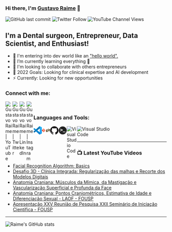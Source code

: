 ### Hi there, I'm [Gustavo Raime](https://gu-raime.github.io/) 👋

![GitHub last commit](https://img.shields.io/github/last-commit/gu-raime/Dental-Informatics?color=r&label=Last%20Commit&logo=github&logoColor=black)
![Twitter Follow](https://img.shields.io/twitter/follow/gustavo_raime?label=Twitter&style=social)
![YouTube Channel Views](https://img.shields.io/youtube/channel/views/UCeMO0Hv5addN-5RzUqyzgQg?style=social) 

## I'm a Dental surgeon, Entrepreneur, Data Scientist, and Enthusiast!

- 🔭 I'm entering into dev world like an ["hello world".](https://github.com/facebookresearch/pytorch3d)
- 🌱 I’m currently learning everything 🤣
- 👯 I'm looking to collaborate with others entrepreneurs
- 🥅 2022 Goals: Looking for clinical expertise and AI development
- ⚡ Currently: Looking for new opportunities

### Connect with me:


[<img align="left" alt="Gustavo Raime | YouTube" width="22px" src="https://cdn.jsdelivr.net/npm/simple-icons@v3/icons/youtube.svg" />][youtube]
[<img align="left" alt="Gustavo Raime | Twitter" width="22px" src="https://cdn.jsdelivr.net/npm/simple-icons@v3/icons/twitter.svg" />][twitter]
[<img align="left" alt="Gustavo Raime | LinkedIn" width="22px" src="https://cdn.jsdelivr.net/npm/simple-icons@v3/icons/linkedin.svg" />][linkedin]
[<img align="left" alt="Gustavo Raime | Instagram" width="22px" src="https://cdn.jsdelivr.net/npm/simple-icons@v3/icons/instagram.svg" />][instagram]

<br />

### Languages and Tools:

<img align="left" alt="Visual Studio Code" width="26px" src="https://raw.githubusercontent.com/github/explore/80688e429a7d4ef2fca1e82350fe8e3517d3494d/topics/visual-studio-code/visual-studio-code.png" />

<img align="left" alt="Git" width="26px" src="https://raw.githubusercontent.com/github/explore/80688e429a7d4ef2fca1e82350fe8e3517d3494d/topics/git/git.png" /> 

<img align="left" alt="GitHub" width="26px" src="https://raw.githubusercontent.com/github/explore/78df643247d429f6cc873026c0622819ad797942/topics/github/github.png" />

<img align="left" alt="Terminal" width="26px" src="https://raw.githubusercontent.com/github/explore/80688e429a7d4ef2fca1e82350fe8e3517d3494d/topics/terminal/terminal.png" />

<img align="left" alt="Visual Studio Code" width="32px" src="https://www.vectorlogo.zone/logos/gitkraken/gitkraken-icon.svg" /> 

<img align="left" alt="Visual Studio Code" width="106px" src="https://www.python.org/static/community_logos/python-logo-inkscape.svg" />
<br />
<br />

---

### 📺 Latest YouTube Videos

<!-- YOUTUBE:START -->
- [Facial Recognition Algorithm: Basics](https://www.youtube.com/watch?v=NpebGV_nDRw)
- [Desafio 3D - Clínica Integrada: Regularização das malhas e Recorte dos Modelos Digitais](https://www.youtube.com/watch?v=AaOSy_N6I6U)
- [Anatomia Craniana: Músculos da Mímica, da Mastigação e Vascularização Superficial e Profunda da Face](https://www.youtube.com/watch?v=aIsEIvJ37ig)
- [Anatomia Craniana: Pontos Craniométricos, Estimativa de Idade e Diferenciação Sexual - LAOF - FOUSP](https://www.youtube.com/watch?v=MYu9dnMooxM)
- [Apresentação XXV Reunião de Pesquisa XXII Seminário de Iniciação Científica - FOUSP](https://www.youtube.com/watch?v=mTkLtrePmRs)
<!-- YOUTUBE:END -->

---
![Raime's GitHub stats](https://github-readme-stats.vercel.app/api?username=gu-raime&count_private=true)

[website]: https://codeSTACKr.com
[course]: http://vsCodeHero.com
[twitter]: https://twitter.com/gustavo_raime
[youtube]: https://www.youtube.com/channel/UCeMO0Hv5addN-5RzUqyzgQg
[instagram]: https://www.instagram.com/grhaime
[linkedin]: https://www.linkedin.com/in/gustavo-raime-health-innovation/

